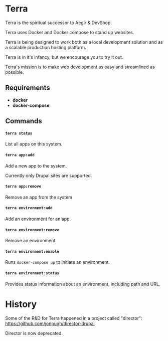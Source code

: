# Terra

Terra is the spiritual successor to Aegir & DevShop.

Terra uses Docker and Docker compose to stand up websites.

Terra is being designed to work both as a local development solution and as a scalable production hosting platform.

Terra is in it's infancy, but we encourage you to try it out.

Terra's mission is to make web development as easy and streamlined as possible.

## Requirements

- **docker** 
- **docker-compose**

## Commands

#### `terra status`
  List all apps on this system.

#### `terra app:add` 
  Add a new app to the system.
  
  Currently only Drupal sites are supported.
  
#### `terra app:remove`
  Remove an app from the system
  
#### `terra environment:add`
  Add an environment for an app.
  
#### `terra environment:remove`
  Remove an environment.

#### `terra environment:enable`
  Runs `docker-compose up` to initiate an environment.
  
#### `terra environment:status`
  Provides status information about an environment, including path and URL.

# History

Some of the R&D for Terra happened in a project called "director": https://github.com/jonpugh/director-drupal

Director is now deprecated.
